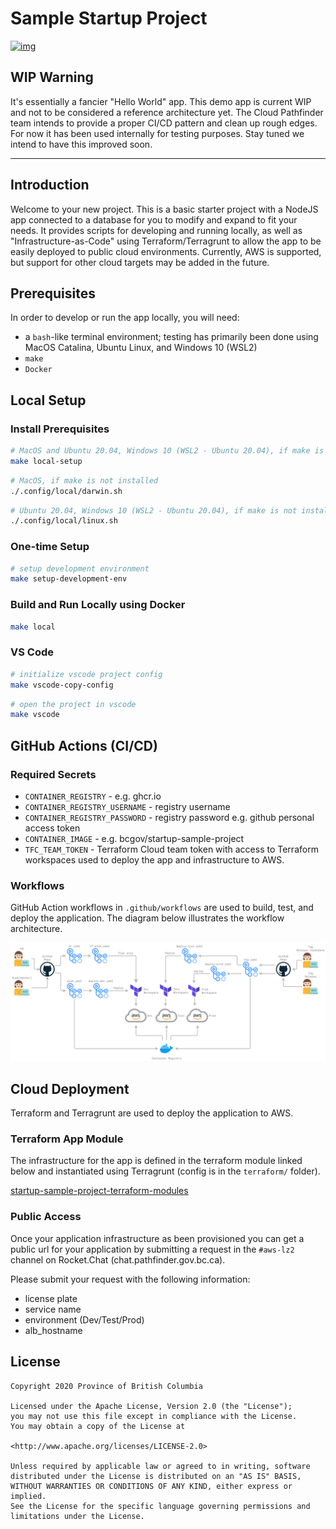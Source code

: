 # Sample Startup Project

[![img](https://img.shields.io/badge/Lifecycle-Experimental-339999)](https://github.com/bcgov/repomountie/blob/master/doc/lifecycle-badges.md)

## WIP Warning

It's essentially a fancier "Hello World" app. This demo app is current WIP and not to be considered a reference architecture yet. The Cloud Pathfinder team intends to provide a proper CI/CD pattern and clean up rough edges. For now it has been used internally for testing purposes. Stay tuned we intend to have this improved soon.

---

## Introduction

Welcome to your new project. This is a basic starter project with a NodeJS app connected to a database for you to modify and expand to fit your needs. It provides scripts for developing and running locally, as well as "Infrastructure-as-Code" using Terraform/Terragrunt to allow the app to be easily deployed to public cloud environments. Currently, AWS is supported, but support for other cloud targets may be added in the future.

## Prerequisites

In order to develop or run the app locally, you will need:

- a `bash`-like terminal environment; testing has primarily been done using MacOS Catalina, Ubuntu Linux, and Windows 10 (WSL2)
- `make`
- `Docker`

## Local Setup

### Install Prerequisites

```bash
# MacOS and Ubuntu 20.04, Windows 10 (WSL2 - Ubuntu 20.04), if make is installed
make local-setup
```

```bash
# MacOS, if make is not installed
./.config/local/darwin.sh
```

```bash
# Ubuntu 20.04, Windows 10 (WSL2 - Ubuntu 20.04), if make is not installed
./.config/local/linux.sh
```

### One-time Setup

```bash
# setup development environment
make setup-development-env
```

### Build and Run Locally using Docker

```bash
make local
```

### VS Code

```bash
# initialize vscode project config
make vscode-copy-config
```

```bash
# open the project in vscode
make vscode
```

## GitHub Actions (CI/CD)

### Required Secrets

- `CONTAINER_REGISTRY` - e.g. ghcr.io
- `CONTAINER_REGISTRY_USERNAME` - registry username
- `CONTAINER_REGISTRY_PASSWORD` - registry password e.g. github personal access token
- `CONTAINER_IMAGE` - e.g. bcgov/startup-sample-project
- `TFC_TEAM_TOKEN` - Terraform Cloud team token with access to Terraform workspaces used to deploy the app and infrastructure to AWS.

### Workflows

GitHub Action workflows in `.github/workflows` are used to build, test, and deploy the application. The diagram below illustrates the workflow architecture.

![alt text](docs/images/workflows.png "GitHub Action workflows")

## Cloud Deployment

Terraform and Terragrunt are used to deploy the application to AWS.

### Terraform App Module

The infrastructure for the app is defined in the terraform module linked below and instantiated using Terragrunt (config is in the `terraform/` folder).

[startup-sample-project-terraform-modules](https://github.com/bcgov/startup-sample-project-terraform-modules)

### Public Access

Once your application infrastructure as been provisioned you can get a public url for your application by submitting a request in the `#aws-lz2` channel on Rocket.Chat (chat.pathfinder.gov.bc.ca).

Please submit your request with the following information:

- license plate
- service name
- environment (Dev/Test/Prod)
- alb_hostname

## License

```text
Copyright 2020 Province of British Columbia

Licensed under the Apache License, Version 2.0 (the "License");
you may not use this file except in compliance with the License.
You may obtain a copy of the License at

<http://www.apache.org/licenses/LICENSE-2.0>

Unless required by applicable law or agreed to in writing, software
distributed under the License is distributed on an "AS IS" BASIS,
WITHOUT WARRANTIES OR CONDITIONS OF ANY KIND, either express or implied.
See the License for the specific language governing permissions and
limitations under the License.
```
